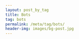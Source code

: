```yaml
---
layout: post_by_tag
title: Bots
tag: bots
permalink: /meta/tag/bots/
header-img: images/bg-post.jpg
---
```

